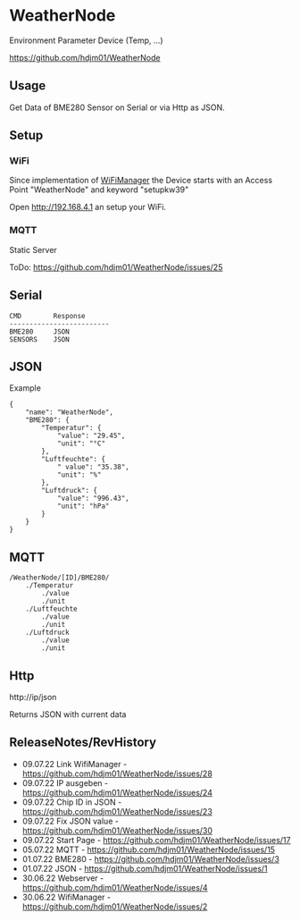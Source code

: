 
WeatherNode
=============================================================================

Environment Parameter Device (Temp, ...)

https://github.com/hdjm01/WeatherNode


Usage
----------------------------------------------------------------------------

Get Data of BME280 Sensor on Serial or via Http as JSON.


Setup
----------------------------------------------------------------------------

### WiFi

Since implementation of [WiFiManager](https://github.com/tzapu/WiFiManager) the Device starts with an Access Point "WeatherNode" and keyword "setupkw39"

Open http://192.168.4.1 an setup your WiFi.

### MQTT

Static Server

ToDo: https://github.com/hdjm01/WeatherNode/issues/25


Serial
----------------------------------------------------------------------------

    CMD        Response
	-------------------------
    BME280     JSON
    SENSORS    JSON


JSON
----------------------------------------------------------------------------

Example

    {
    	"name": "WeatherNode",
    	"BME280": {
    		"Temperatur": {
    			"value": "29.45",
    			"unit": "°C"
    		},
    		"Luftfeuchte": {
    			" value": "35.38",
    			"unit": "%"
    		},
    		"Luftdruck": {
    			"value": "996.43",
    			"unit": "hPa"
    		}
    	}
    }


MQTT
-----------------------------------------------------------------------------

    /WeatherNode/[ID]/BME280/
		./Temperatur
			./value
			./unit
    	./Luftfeuchte
			./value
			./unit
    	./Luftdruck
			./value
			./unit


Http
-----------------------------------------------------------------------------
http://ip/json

Returns JSON with current data


ReleaseNotes/RevHistory
-----------------------------------------------------------------------------

* 09.07.22  Link WifiManager - https://github.com/hdjm01/WeatherNode/issues/28
* 09.07.22  IP ausgeben - https://github.com/hdjm01/WeatherNode/issues/24
* 09.07.22  Chip ID in JSON - https://github.com/hdjm01/WeatherNode/issues/23
* 09.07.22  Fix JSON value - https://github.com/hdjm01/WeatherNode/issues/30
* 09.07.22  Start Page - https://github.com/hdjm01/WeatherNode/issues/17
* 05.07.22	MQTT - https://github.com/hdjm01/WeatherNode/issues/15
* 01.07.22	BME280 - https://github.com/hdjm01/WeatherNode/issues/3
* 01.07.22	JSON - https://github.com/hdjm01/WeatherNode/issues/1
* 30.06.22	Webserver - https://github.com/hdjm01/WeatherNode/issues/4
* 30.06.22 	WifiManager - https://github.com/hdjm01/WeatherNode/issues/2